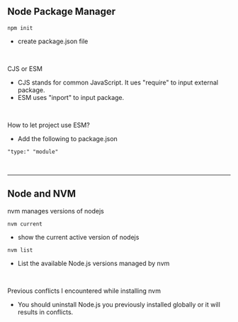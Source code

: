 ## Node Package Manager

```
npm init
```

- create package.json file

<br>

CJS or ESM

- CJS stands for common JavaScript. It ues "require" to input external package.
- ESM uses "inport" to input package.

<br>

How to let project use ESM?

- Add the following to package.json

```
"type:" "module"
```

<br>

---

## Node and NVM

nvm manages versions of nodejs

```
nvm current
```

- show the current active version of nodejs

```
nvm list
```

- List the available Node.js versions managed by nvm

<br>

Previous conflicts I encountered while installing nvm

- You should uninstall Node.js you previously installed globally or it will results in conflicts.

